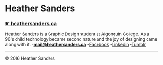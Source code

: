# Heather Sanders

### [☛ heathersanders.ca](http://heathersanders.ca/)

Heather Sanders is a Graphic Design student at Algonquin College. As a 90's child technology became second nature and the joy of designing came along with it.
-**[mail@heathersanders.ca](mailto:heather.e.sanders22@gmail.com)**
-[Facebook](https://www.facebook.com/heather.sanders.125)
-[Linkedin](https://www.linkedin.com/profile/view?id=AAIAABiYXR0Bws_cHtcGQxcbW14SbJIQ0gGDw8I&trk=nav_responsive_tab_profile_pic)
-[Tumblr](http://heathersandgraphic.tumblr.com)

---

© 2016 Heather Sanders
